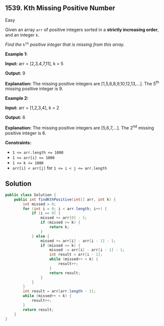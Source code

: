 ## 1539\. Kth Missing Positive Number

Easy

Given an array `arr` of positive integers sorted in a **strictly increasing order**, and an integer `k`.

_Find the_ <code>k<sup>th</sup></code> _positive integer that is missing from this array._

**Example 1:**

**Input:** arr = [2,3,4,7,11], k = 5

**Output:** 9

**Explanation:** The missing positive integers are [1,5,6,8,9,10,12,13,...]. The 5<sup>th</sup> missing positive integer is 9.

**Example 2:**

**Input:** arr = [1,2,3,4], k = 2

**Output:** 6

**Explanation:** The missing positive integers are [5,6,7,...]. The 2<sup>nd</sup> missing positive integer is 6.

**Constraints:**

*   `1 <= arr.length <= 1000`
*   `1 <= arr[i] <= 1000`
*   `1 <= k <= 1000`
*   `arr[i] < arr[j]` for `1 <= i < j <= arr.length`

## Solution

```java
public class Solution {
    public int findKthPositive(int[] arr, int k) {
        int missed = 0;
        for (int i = 0; i < arr.length; i++) {
            if (i == 0) {
                missed += arr[0] - 1;
                if (missed >= k) {
                    return k;
                }
            } else {
                missed += arr[i] - arr[i - 1] - 1;
                if (missed >= k) {
                    missed -= arr[i] - arr[i - 1] - 1;
                    int result = arr[i - 1];
                    while (missed++ < k) {
                        result++;
                    }
                    return result;
                }
            }
        }
        int result = arr[arr.length - 1];
        while (missed++ < k) {
            result++;
        }
        return result;
    }
}
```